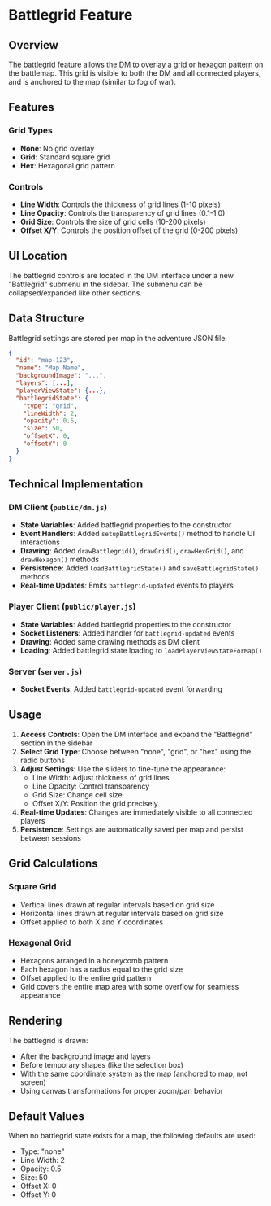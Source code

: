 # Battlegrid Feature

## Overview

The battlegrid feature allows the DM to overlay a grid or hexagon pattern on the battlemap. This grid is visible to both the DM and all connected players, and is anchored to the map (similar to fog of war).

## Features

### Grid Types
- **None**: No grid overlay
- **Grid**: Standard square grid
- **Hex**: Hexagonal grid pattern

### Controls
- **Line Width**: Controls the thickness of grid lines (1-10 pixels)
- **Line Opacity**: Controls the transparency of grid lines (0.1-1.0)
- **Grid Size**: Controls the size of grid cells (10-200 pixels)
- **Offset X/Y**: Controls the position offset of the grid (0-200 pixels)

## UI Location

The battlegrid controls are located in the DM interface under a new "Battlegrid" submenu in the sidebar. The submenu can be collapsed/expanded like other sections.

## Data Structure

Battlegrid settings are stored per map in the adventure JSON file:

```json
{
  "id": "map-123",
  "name": "Map Name",
  "backgroundImage": "...",
  "layers": [...],
  "playerViewState": {...},
  "battlegridState": {
    "type": "grid",
    "lineWidth": 2,
    "opacity": 0.5,
    "size": 50,
    "offsetX": 0,
    "offsetY": 0
  }
}
```

## Technical Implementation

### DM Client (`public/dm.js`)
- **State Variables**: Added battlegrid properties to the constructor
- **Event Handlers**: Added `setupBattlegridEvents()` method to handle UI interactions
- **Drawing**: Added `drawBattlegrid()`, `drawGrid()`, `drawHexGrid()`, and `drawHexagon()` methods
- **Persistence**: Added `loadBattlegridState()` and `saveBattlegridState()` methods
- **Real-time Updates**: Emits `battlegrid-updated` events to players

### Player Client (`public/player.js`)
- **State Variables**: Added battlegrid properties to the constructor
- **Socket Listeners**: Added handler for `battlegrid-updated` events
- **Drawing**: Added same drawing methods as DM client
- **Loading**: Added battlegrid state loading to `loadPlayerViewStateForMap()`

### Server (`server.js`)
- **Socket Events**: Added `battlegrid-updated` event forwarding

## Usage

1. **Access Controls**: Open the DM interface and expand the "Battlegrid" section in the sidebar
2. **Select Grid Type**: Choose between "none", "grid", or "hex" using the radio buttons
3. **Adjust Settings**: Use the sliders to fine-tune the appearance:
   - Line Width: Adjust thickness of grid lines
   - Line Opacity: Control transparency
   - Grid Size: Change cell size
   - Offset X/Y: Position the grid precisely
4. **Real-time Updates**: Changes are immediately visible to all connected players
5. **Persistence**: Settings are automatically saved per map and persist between sessions

## Grid Calculations

### Square Grid
- Vertical lines drawn at regular intervals based on grid size
- Horizontal lines drawn at regular intervals based on grid size
- Offset applied to both X and Y coordinates

### Hexagonal Grid
- Hexagons arranged in a honeycomb pattern
- Each hexagon has a radius equal to the grid size
- Offset applied to the entire grid pattern
- Grid covers the entire map area with some overflow for seamless appearance

## Rendering

The battlegrid is drawn:
- After the background image and layers
- Before temporary shapes (like the selection box)
- With the same coordinate system as the map (anchored to map, not screen)
- Using canvas transformations for proper zoom/pan behavior

## Default Values

When no battlegrid state exists for a map, the following defaults are used:
- Type: "none"
- Line Width: 2
- Opacity: 0.5
- Size: 50
- Offset X: 0
- Offset Y: 0

